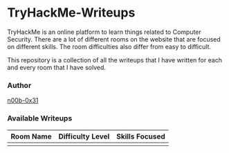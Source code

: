 # TryHackMe-Writeups

TryHackMe is an online platform to learn things related to Computer Security. There are a lot of different rooms on the website that are focused on different skills. The room difficulties also differ from easy to difficult.

This repository is a collection of all the writeups that I have written for each and every room that I have solved.

### Author
[n00b-0x31](https://tryhackme.com/p/n00b0x31)

### Available Writeups
| Room Name | Difficulty Level | Skills Focused |
|-----------|------------------|----------------|
|           |                  |                |
